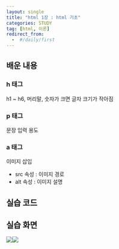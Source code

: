 ```yaml
---
layout: single
title: "html 1장 : html 기초"
categories: STUDY
tag: [html, 이론]
redirect_from:
  -  #/daily/first
---
```


## 배운 내용

### h 태그

h1 ~ h6, 머리말, 숫자가 크면 글자 크기가 작아짐

### p 태그

문장 입력 용도

### a 태그

이미지 삽입

- src 속성 : 이미지 경로
- alt 속성 : 이미지 설명

## 실습 코드

<script src="https://gist.github.com/JUNE2001/5417bcbfaccddf94c25b0c4efb2c6312.js"></script>

## 실습 화면

![]({{site.url}}/images/2024-04-18-html1-images/01_helloworld.png)![]({{site.url}}/images/2024-04-18-html1-images/02_basic.png)
